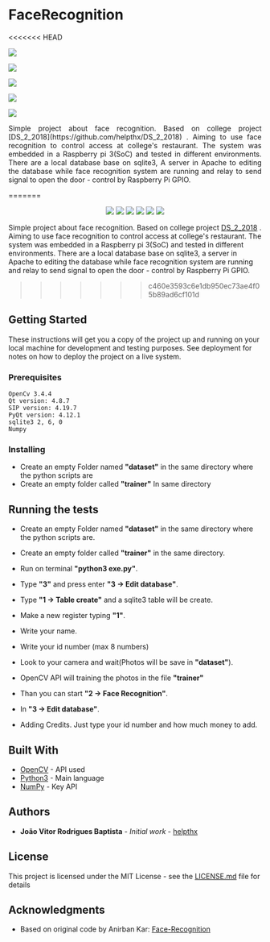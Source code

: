 
# FaceRecognition

<<<<<<< HEAD

![](https://img.shields.io/eclipse-marketplace/last-update/notepad4e.svg)

![](https://img.shields.io/dub/l/vibe-d.svg)

![](https://img.shields.io/badge/Version-v1-green.svg)


![](https://img.shields.io/pypi/pyversions/Django.svg)

![](https://img.shields.io/powershellgallery/p/:packageName.svg)



<p align="justify">
Simple project about face recognition. Based on college project [DS_2_2018](https://github.com/helpthx/DS_2_2018) . Aiming to use face recognition to control access at college's restaurant. The system was embedded in a Raspberry pi 3(SoC) and tested in different environments. There are a local database base on sqlite3, A server in Apache to editing the database while face recognition system are running and relay to send signal to open the door - control by Raspberry Pi GPIO.</p>
=======
<p align="center">
 
<a href="#backers" alt="">
        <img src="https://img.shields.io/eclipse-marketplace/last-update/notepad4e.svg" /></a>
        
<a href="#backers" alt="">
        <img src="https://img.shields.io/dub/l/vibe-d.svg" /></a>
        
<a href="#backers" alt="">
        <img src="https://img.shields.io/badge/Version-v1-green.svg" /></a>
        
<a href="#backers" alt="">
       <img src="https://img.shields.io/pypi/pyversions/Django.svg" /></a>
 
<a href="#backers" alt="">
       <img src="https://img.shields.io/powershellgallery/p/:packageName.svg" /></a>
  
<a href="#backers" alt="">
       <img src="https://img.shields.io/github/repo-size/badges/shields.svg" /></a>

</p>


Simple project about face recognition. Based on college project [DS_2_2018](https://github.com/helpthx/DS_2_2018) . Aiming to use face recognition to control access at college's restaurant. The system was embedded in a Raspberry pi 3(SoC) and tested in different environments. There are a local database base on sqlite3, a server in Apache to editing the database while face recognition system are running and relay to send signal to open the door - control by Raspberry Pi GPIO.
>>>>>>> c460e3593c6e1db950ec73ae4f05b89ad6cf101d

## Getting Started

These instructions will get you a copy of the project up and running on your local machine for development and testing purposes. See deployment for notes on how to deploy the project on a live system.

### Prerequisites

```
OpenCv 3.4.4
Qt version: 4.8.7
SIP version: 4.19.7
PyQt version: 4.12.1
sqlite3 2, 6, 0
Numpy 
```

### Installing

* Create an empty Folder named **"dataset"** in the same directory where the python scripts are 
* Create an empty folder called **"trainer"** In same directory 


## Running the tests


* Create an empty Folder named **"dataset"** in the same directory where the python scripts are.
* Create an empty folder called **"trainer"** in the same directory.
* Run on terminal **"python3 exe.py"**.
* Type **"3"** and press enter **"3 -> Edit database"**.
* Type **"1 -> Table create"** and a sqlite3 table will be create.
* Make a new register typing **"1"**.
* Write your name.
* Write your id number (max 8 numbers)
* Look to your camera and wait(Photos will be save in **"dataset"**).
* OpenCV API will training the photos in the file **"trainer"**
* Than you can start **"2 -> Face Recognition"**.



* In **"3 -> Edit database"**.
* Adding Credits. Just type your id number and how much money to add.


## Built With

* [OpenCV](https://opencv.org/) - API used
* [Python3](https://www.python.org/download/releases/3.0/) - Main language
* [NumPy](http://www.numpy.org/) - Key API 


## Authors

* **João Vitor Rodrigues Baptista** - *Initial work* - [helpthx](https://github.com/helpthx)

## License

This project is licensed under the MIT License - see the [LICENSE.md](LICENSE.md) file for details

## Acknowledgments

* Based on original code by Anirban Kar: [Face-Recognition](https://github.com/thecodacus/Face-Recognition)
 
